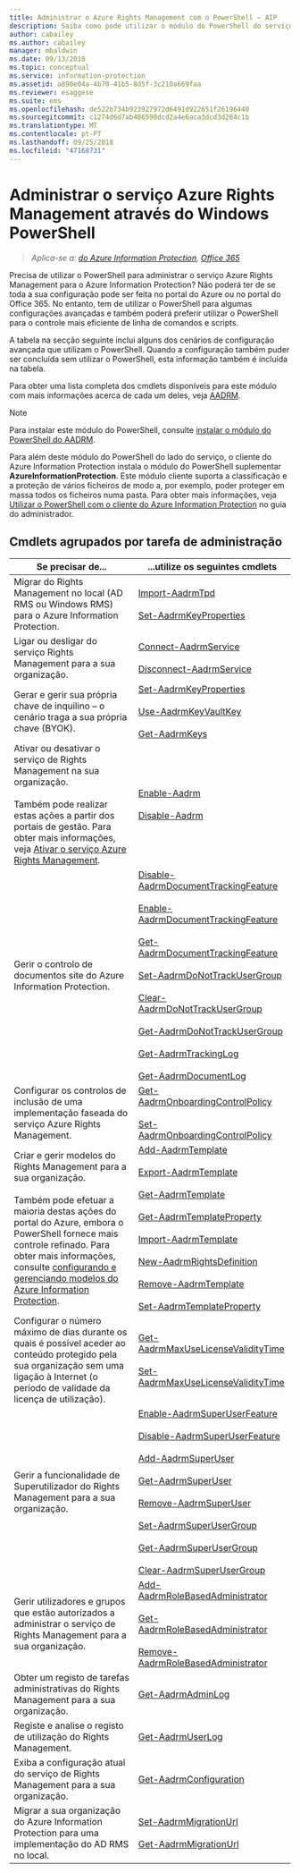 ```yaml
---
title: Administrar o Azure Rights Management com o PowerShell – AIP
description: Saiba como pode utilizar o módulo do PowerShell do serviço Azure Rights Management (AADRM) para o Azure Information Protection para administrar este serviço na sua organização.
author: cabailey
ms.author: cabailey
manager: mbaldwin
ms.date: 09/13/2018
ms.topic: conceptual
ms.service: information-protection
ms.assetid: a890e04a-4b70-41b5-8d5f-3c210a669faa
ms.reviewer: esaggese
ms.suite: ems
ms.openlocfilehash: de522b734b923927972d6491d922651f26196440
ms.sourcegitcommit: c1274d6d7ab486590dcd2a4e6aca3dcd3d284c1b
ms.translationtype: MT
ms.contentlocale: pt-PT
ms.lasthandoff: 09/25/2018
ms.locfileid: "47168731"
---
```

# <a name="administering-the-azure-rights-management-service-by-using-windows-powershell"></a>Administrar o serviço Azure Rights Management através do Windows PowerShell

>*Aplica-se a: [do Azure Information Protection](https://azure.microsoft.com/pricing/details/information-protection), [Office 365](http://download.microsoft.com/download/E/C/F/ECF42E71-4EC0-48FF-AA00-577AC14D5B5C/Azure_Information_Protection_licensing_datasheet_EN-US.pdf)*

Precisa de utilizar o PowerShell para administrar o serviço Azure Rights Management para o Azure Information Protection? Não poderá ter de se toda a sua configuração pode ser feita no portal do Azure ou no portal do Office 365. No entanto, tem de utilizar o PowerShell para algumas configurações avançadas e também poderá preferir utilizar o PowerShell para o controle mais eficiente de linha de comandos e scripts.

A tabela na secção seguinte inclui alguns dos cenários de configuração avançada que utilizam o PowerShell. Quando a configuração também puder ser concluída sem utilizar o PowerShell, esta informação também é incluída na tabela.

Para obter uma lista completa dos cmdlets disponíveis para este módulo com mais informações acerca de cada um deles, veja [AADRM](/powershell/module/aadrm/?view=azureipps#aadrm).

> [!NOTE]
> Para instalar este módulo do PowerShell, consulte [instalar o módulo do PowerShell do AADRM](install-powershell.md).

Para além deste módulo do PowerShell do lado do serviço, o cliente do Azure Information Protection instala o módulo do PowerShell suplementar **AzureInformationProtection**. Este módulo cliente suporta a classificação e a proteção de vários ficheiros de modo a, por exemplo, poder proteger em massa todos os ficheiros numa pasta. Para obter mais informações, veja [Utilizar o PowerShell com o cliente do Azure Information Protection](./rms-client/client-admin-guide-powershell.md) no guia do administrador.

## <a name="cmdlets-grouped-by-administration-task"></a>Cmdlets agrupados por tarefa de administração

|Se precisar de...|...utilize os seguintes cmdlets|
|-------------------|------------------------------|
|Migrar do Rights Management no local (AD RMS ou Windows RMS) para o Azure Information Protection.|[Import-AadrmTpd](/powershell/aadrm/vlatest/import-aadrmtpd)<br /><br />[Set-AadrmKeyProperties](/powershell/module/aadrm/set-aadrmkeyproperties)|
|Ligar ou desligar do serviço Rights Management para a sua organização.|[Connect-AadrmService](/powershell/aadrm/vlatest/connect-aadrmservice)<br /><br />[Disconnect-AadrmService](/powershell/aadrm/vlatest/disconnect-aadrmservice)|
|Gerar e gerir sua própria chave de inquilino – o cenário traga a sua própria chave (BYOK).|[Set-AadrmKeyProperties](/powershell/module/aadrm/set-aadrmkeyproperties)<br /><br />[Use-AadrmKeyVaultKey](/powershell/aadrm/vlatest/use-aadrmkeyvaultkey)<br /><br />[Get-AadrmKeys](/powershell/aadrm/vlatest/get-aadrmkeys)|
|Ativar ou desativar o serviço de Rights Management na sua organização.<br /><br />Também pode realizar estas ações a partir dos portais de gestão. Para obter mais informações, veja [Ativar o serviço Azure Rights Management](activate-service.md).|[Enable-Aadrm](/powershell/aadrm/vlatest/enable-aadrm)<br /><br />[Disable-Aadrm](/powershell/aadrm/vlatest/disable-aadrm)|
|Gerir o controlo de documentos site do Azure Information Protection.|[Disable-AadrmDocumentTrackingFeature](/powershell/aadrm/vlatest/disable-aadrmdocumenttrackingfeature)<br /><br />[Enable-AadrmDocumentTrackingFeature](/powershell/aadrm/vlatest/enable-aadrmdocumenttrackingfeature)<br /><br />[Get-AadrmDocumentTrackingFeature](/powershell/aadrm/vlatest/get-aadrmdocumenttrackingfeature)<br /><br />[Set-AadrmDoNotTrackUserGroup](/powershell/module/aadrm/set-aadrmdonottrackusergroup)<br /><br />[Clear-AadrmDoNotTrackUserGroup](/powershell/module/aadrm/Clear-AadrmDoNotTrackUserGroup)<br /><br />[Get-AadrmDoNotTrackUserGroup](/powershell/module/aadrm/get-AadrmDoNotTrackUserGroup)<br /><br />[Get-AadrmTrackingLog](/powershell/module/aadrm/Get-AadrmTrackingLog)<br /><br />[Get-AadrmDocumentLog](/powershell/module/aadrm/Get-AadrmDocumentLog)|
|Configurar os controlos de inclusão de uma implementação faseada do serviço Azure Rights Management.|[Get-AadrmOnboardingControlPolicy](/powershell/aadrm/vlatest/get-aadrmonboardingcontrolpolicy)<br /><br />[Set-AadrmOnboardingControlPolicy](/powershell/aadrm/vlatest/set-aadrmonboardingcontrolpolicy)|
|Criar e gerir modelos do Rights Management para a sua organização.<br /><br />Também pode efetuar a maioria destas ações do portal do Azure, embora o PowerShell fornece mais controle refinado. Para obter mais informações, consulte [configurando e gerenciando modelos do Azure Information Protection](configure-policy-templates.md).|[Add-AadrmTemplate](/powershell/aadrm/vlatest/add-aadrmtemplate)<br /><br />[Export-AadrmTemplate](/powershell/aadrm/vlatest/export-aadrmtemplate)<br /><br />[Get-AadrmTemplate](/powershell/aadrm/vlatest/get-aadrmtemplate)<br /><br />[Get-AadrmTemplateProperty](/powershell/aadrm/vlatest/get-aadrmtemplateproperty)<br /><br />[Import-AadrmTemplate](/powershell/aadrm/vlatest/import-aadrmtemplate)<br /><br />[New-AadrmRightsDefinition](/powershell/aadrm/vlatest/new-aadrmrightsdefinition)<br /><br />[Remove-AadrmTemplate](/powershell/aadrm/vlatest/remove-aadrmtemplate)<br /><br />[Set-AadrmTemplateProperty](/powershell/aadrm/vlatest/set-aadrmtemplateproperty)|
|Configurar o número máximo de dias durante os quais é possível aceder ao conteúdo protegido pela sua organização sem uma ligação à Internet (o período de validade da licença de utilização).|[Get-AadrmMaxUseLicenseValidityTime](/powershell/aadrm/vlatest/get-aadrmmaxuselicensevaliditytime)<br /><br />[Set-AadrmMaxUseLicenseValidityTime](/powershell/aadrm/vlatest/set-aadrmmaxuselicensevaliditytime)|
|Gerir a funcionalidade de Superutilizador do Rights Management para a sua organização.|[Enable-AadrmSuperUserFeature](/powershell/aadrm/vlatest/enable-aadrmsuperuserfeature)<br /><br />[Disable-AadrmSuperUserFeature](/powershell/aadrm/vlatest/disable-aadrmsuperuserfeature)<br /><br />[Add-AadrmSuperUser](/powershell/aadrm/vlatest/add-aadrmsuperuser)<br /><br />[Get-AadrmSuperUser](/powershell/aadrm/vlatest/get-aadrmsuperuser)<br /><br />[Remove-AadrmSuperUser](/powershell/aadrm/vlatest/remove-aadrmsuperuser)<br /><br />[Set-AadrmSuperUserGroup](/powershell/aadrm/vlatest/set-aadrmsuperusergroup)<br /><br />[Get-AadrmSuperUserGroup](/powershell/aadrm/vlatest/get-aadrmsuperusergroup)<br /><br />[Clear-AadrmSuperUserGroup](/powershell/aadrm/vlatest/clear-aadrmsuperusergroup)|
|Gerir utilizadores e grupos que estão autorizados a administrar o serviço de Rights Management para a sua organização.|[Add-AadrmRoleBasedAdministrator](/powershell/aadrm/vlatest/add-aadrmrolebasedadministrator)<br /><br />[Get-AadrmRoleBasedAdministrator](/powershell/aadrm/vlatest/get-aadrmrolebasedadministrator)<br /><br />[Remove-AadrmRoleBasedAdministrator](/powershell/aadrm/vlatest/remove-aadrmrolebasedadministrator)|
|Obter um registo de tarefas administrativas do Rights Management para a sua organização.|[Get-AadrmAdminLog](https://msdn.microsoft.com/library/azure/dn629430.aspx)|
|Registe e analise o registo de utilização do Rights Management.|[Get-AadrmUserLog](/powershell/aadrm/vlatest/get-aadrmuserlog)|
|Exiba a configuração atual do serviço de Rights Management para a sua organização.|[Get-AadrmConfiguration](/powershell/aadrm/vlatest/get-aadrmconfiguration)|
|Migrar a sua organização do Azure Information Protection para uma implementação do AD RMS no local.|[Set-AadrmMigrationUrl](/powershell/aadrm/vlatest/set-aadrmmigrationurl)<br /><br />[Get-AadrmMigrationUrl](/powershell/aadrm/vlatest/get-aadrmmigrationurl)|

